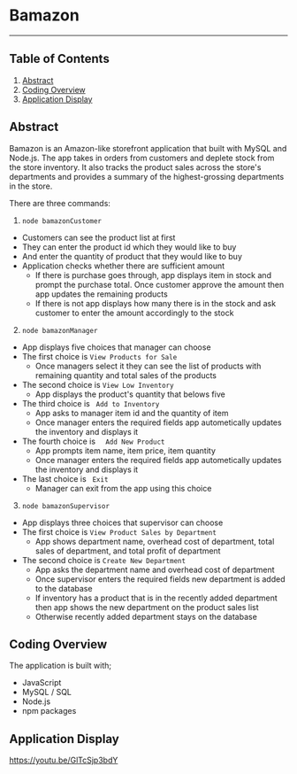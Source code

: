 # Bamazon
---------------
## Table of Contents
1. [Abstract](#abstract)
2. [Coding Overview](#overview)
3. [Application Display](#display)

<a name="abstract"></a>
## Abstract
Bamazon is an Amazon-like storefront application that built with MySQL and Node.js. The app takes in orders from customers and deplete stock from the store inventory. It also tracks the product sales across the store's departments and provides a summary of the highest-grossing departments in the store.

There are three commands: 
1. `node bamazonCustomer`
* Customers can see the product list at first
* They can enter the product id which they would like to buy
* And enter the quantity of product that they would like to buy
* Application checks whether there are sufficient amount
    * If there is purchase goes through, app displays item in stock and prompt the purchase total. Once customer approve the amount then app updates the remaining products
    * If there is not app displays how many there is in the stock and ask customer to enter the amount accordingly to the stock

2. `node bamazonManager`
* App displays five choices that manager can choose
* The first choice is  `View Products for Sale`
    * Once managers select it they can see the list of products with remaining quantity and total sales of the products
* The second choice is `View Low Inventory`
    * App displays the product's quantity that belows five
* The third choice is ` Add to Inventory`  
    * App asks to manager item id and the quantity of item
    * Once manager enters the required fields app autometically updates the inventory and displays it
* The fourth choice is  `  Add New Product` 
    * App prompts item name, item price, item quantity
    * Once manager enters the required fields app autometically updates the inventory and displays it
* The last choice is ` Exit`
    * Manager can exit from the app using this choice

3. `node bamazonSupervisor`
* App displays three choices that supervisor can choose
* The first choice is `View Product Sales by Department`
    * App shows department name, overhead cost of department, total sales of department, and total profit of department
* The second choice is `Create New Department`
    * App asks the department name and overhead cost of department
    * Once supervisor enters the required fields new department is added to the database
    * If inventory has a product that is in the recently added department then app shows the new department on the product sales list
    * Otherwise recently added department stays on the database

<a name="overview"></a>
## Coding Overview

The application is built with;

* JavaScript
* MySQL / SQL
* Node.js
* npm packages

<a name="display"></a>
## Application Display

https://youtu.be/GlTcSjp3bdY